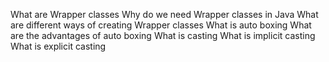 What are Wrapper classes
Why do we need Wrapper classes in Java
What are different ways of creating Wrapper classes
What is auto boxing
What are the advantages of auto boxing
What is casting
What is implicit casting
What is explicit casting